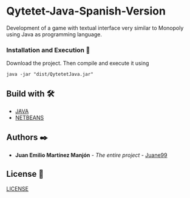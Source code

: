 # Qytetet-Java-Spanish-Version
Development of a game with textual interface very similar to Monopoly using Java as programming language.

### Installation and Execution 🔧

Download the project. Then compile and execute it using

```
java -jar "dist/QytetetJava.jar"
```

## Build with 🛠️

* [JAVA](http://www.java.com) 
* [NETBEANS](https://www.netbeans.org) 

## Authors ✒️

* **Juan Emilio Martínez Manjón** - *The entire project* - [Juane99](https://github.com/Juane99)


## License 📄

[LICENSE](LICENSE) 
